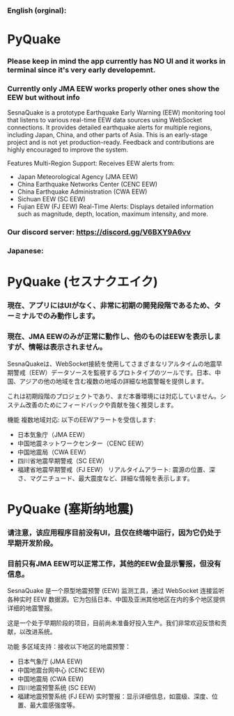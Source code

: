 ### English (orginal):
# PyQuake
### Please keep in mind the app currently has NO UI and it works in terminal since it's very early developemnt.
### Currently only JMA EEW works properly other ones show the EEW but without info 
SesnaQuake is a prototype Earthquake Early Warning (EEW) monitoring tool that listens to various real-time EEW data sources using WebSocket connections. It provides detailed earthquake alerts for multiple regions, including Japan, China, and other parts of Asia.
This is an early-stage project and is not yet production-ready. Feedback and contributions are highly encouraged to improve the system.

Features
Multi-Region Support: Receives EEW alerts from:

- Japan Meteorological Agency (JMA EEW)
- China Earthquake Networks Center (CENC EEW)
- China Earthquake Administration (CWA EEW)
- Sichuan EEW (SC EEW)
- Fujian EEW (FJ EEW)
Real-Time Alerts: Displays detailed information such as magnitude, depth, location, maximum intensity, and more.
### Our discord server: https://discord.gg/V6BXY9A6vv

### Japanese:
# PyQuake (セスナクエイク)

### 現在、アプリにはUIがなく、非常に初期の開発段階であるため、ターミナルでのみ動作します。
### 現在、JMA EEWのみが正常に動作し、他のものはEEWを表示しますが、情報は表示されません。
SesnaQuakeは、WebSocket接続を使用してさまざまなリアルタイムの地震早期警戒（EEW）データソースを監視するプロトタイプのツールです。日本、中国、アジアの他の地域を含む複数の地域の詳細な地震警報を提供します。

これは初期段階のプロジェクトであり、まだ本番環境には対応していません。システム改善のためにフィードバックや貢献を強く推奨します。

機能
複数地域対応: 以下のEEWアラートを受信します:
- 日本気象庁（JMA EEW）
- 中国地震ネットワークセンター（CENC EEW）
- 中国地震局（CWA EEW）
- 四川省地震早期警戒（SC EEW）
- 福建省地震早期警戒（FJ EEW）
リアルタイムアラート:
震源の位置、深さ、マグニチュード、最大震度など、詳細な情報を表示します。

# PyQuake (塞斯纳地震)
### 请注意，该应用程序目前没有UI，且仅在终端中运行，因为它仍处于早期开发阶段。
### 目前只有JMA EEW可以正常工作，其他的EEW会显示警报，但没有信息。
SesnaQuake 是一个原型地震预警 (EEW) 监测工具，通过 WebSocket 连接监听各种实时 EEW 数据源。它为包括日本、中国及亚洲其他地区在内的多个地区提供详细的地震警报。

这是一个处于早期阶段的项目，目前尚未准备好投入生产。我们非常欢迎反馈和贡献，以改进系统。

功能
多区域支持：接收以下地区的地震预警：
- 日本气象厅 (JMA EEW)
- 中国地震台网中心 (CENC EEW)
- 中国地震局 (CWA EEW)
- 四川地震预警系统 (SC EEW)
- 福建地震预警系统 (FJ EEW)
实时警报：显示详细信息，如震级、深度、位置、最大震感强度等。
